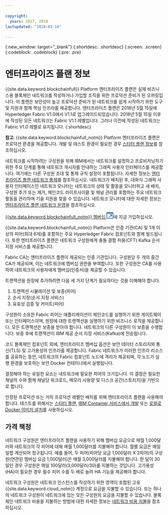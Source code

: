 ```yaml
---

copyright:
  years: 2017, 2018
lastupdated: "2018-03-16"

---
```


{:new_window: target="_blank"}
{:shortdesc: .shortdesc}
{:screen: .screen}
{:codeblock: .codeblock}
{:pre: .pre}

# 엔터프라이즈 플랜 정보

{{site.data.keyword.blockchainfull}} Platform 엔터프라이즈 플랜은 실제 비즈니스용 블록체인 네트워크를 작성하거나 가입할 조직을 위한 프로덕션 준비가 된 오퍼링입니다. 이 플랜은 보안성이 높고 프로덕션 준비가 된 네트워크를 쉽게 시작하기 위한 도구 및 지원과 함께 핵심 인프라를 제공합니다. 엔터프라이즈 플랜은 2018년 5월 15일에 Hyperledger Fabric V1.0에서 V1.1로 업그레이드되었습니다. 2018년 5월 15일 이후에 작성된 모든 네트워크는 Fabric V1.1 레벨입니다. 그러나 이전에 작성된 네트워크는 Fabric V1.0 레벨로 유지됩니다.
{:shortdesc}

**참고**: {{site.data.keyword.blockchainfull_notm}} Platform 엔터프라이즈 플랜은 프로덕션 환경을 제공합니다. 개발 및 테스트 환경이 필요한 경우 [스타터 플랜 정보](starter_plan.html)를 참조하십시오.

네트워크를 시작하려는 구성원을 위해 IBM에서는 네트워크를 설정하고 프로비저닝하기 위한 주요 단계를 통해 네트워크 개시자를 안내하는 그래픽 사용자 인터페이스를 제공합니다. 여기에는 다른 구성원 초대 및 통제 규칙 설정이 포함됩니다. 자세한 정보는 [엔터프라이즈 플랜 네트워크 통제](get_start.html)를 참조하십시오. 네트워크가 배치된 후, 대화식 그래픽 사용자 인터페이스인 네트워크 모니터는 네트워크의 상태 및 활동을 모니터하고 새 배치, 구성원 추가 또는 제거, 체인코드 라이프사이클 및 채널 관리를 포함하는 주요 네트워크 활동을 관리하며 기술 지원을 찾을 수 있습니다. 네트워크 모니터에 대한 자세한 정보는 [엔터프라이즈 플랜 네트워크 운영](v10_dashboard.html)을 참조하십시오.

[{{site.data.keyword.blockchainfull_notm}} 멤버십 ![외부 링크 아이콘](images/external_link.svg "외부 링크 아이콘")](https://console.bluemix.net/catalog/services/blockchain?env_id=ibm:yp:us-south&taxonomyNavigation=apps)에 지금 가입하십시오.

{{site.data.keyword.blockchainfull_notm}} Platform은 인증 기관(CA) 및 1개 이상의 피어(최대 6개)를 포함하는 주요 Hyperledger Fabric 컴포넌트와 함께 빌드됩니다.  또한 엔터프라이즈 플랜은 네트워크 구성원에게 충돌 결함 허용(CFT) Kafka 순서 지정 서비스를 제공합니다.

Fabric CA는 엔터프라이즈 플랜이 제공되는 인증 기관입니다. 구성원당 두 개의 중간 CA가 제공되며, 이는 네트워크에 멤버십 권한을 부여합니다. 또한 구성원은 CA를 사용하여 네트워크의 사용자에게 멤버십(인증서)을 제공할 수 있습니다.

트랜잭션을 원장에 추가하려면 다음 세 가지 단계가 필요하다는 것을 이해해야 합니다.  
1. 트랜잭션 시뮬레이션 및 보증(피어)
2. 순서 지정(순서 지정 서비스)
3. 유효성 검증 및 커미트(피어)

구성원이 소유한 Fabric 피어는 애플리케이션이 체인코드를 실행하기 위한 게이트웨이 또는 인터페이스이며, 원장에 대한 트랜잭션을 실행하기 위한 비즈니스 로직을 제공합니다.  모든 트랜잭션은 보증을 받아야 합니다. 네트워크의 다른 구성원이 이 보증을 수행합니다. 보증 후에 트랜잭션이 IBM 제공 순서 지정 서비스(Kafka)에 전송됩니다.

코드 블록체인 컴포넌트 외에, 엔터프라이즈 멤버십 옵션은 보안 데이터 스토리지와 통신(TLS) 및 고가용성의 인프라를 제공합니다.  Fabric 네트워크가 이러한 인프라 리소스를 공유하는 동안, 네트워크의 Fabric 컴포넌트 노드에 격리가 제공되며, 각 노드가 실행 환경을 보호하는 보안 Docker 컨테이너에서 실행됩니다.

결정해야 하는 유일한 요소는 네트워크에 필요한 피어의 크기입니다. 이 결정은 필요한 채널의 수와 함께 채널당 워크로드, 메모리 사용량 및 디스크 공간(스토리지)을 기반으로 합니다.

안정된 프로덕션 또는 거의 프로덕션 레벨인 배치를 위해 엔터프라이즈 플랜을 사용해야 합니다. 테스트를 위해서는 [스타터 플랜](starter_plan.html), [IBM Container 서비스에서 개발](https://ibm-blockchain.github.io/) 또는 [로컬로 Docker 이미지 설치](http://hyperledger-fabric.readthedocs.io/en/latest/build_network.html)를 사용하십시오.

<!--- The Enterprise plan provides the ordering service and CA. The membership fee is $1,000, and a per peer fee of $1,000 that is associated with the network. If you want to have high availability (HA), you must purchase an additional peer to provide the HA capabilities. For example, one organization (associated membership fee of $1,000) of two peers ($1,000 X 2 peers) with HA ($1,000 X 2 HA peers) requires a monthly charge of $5,000.  --->

## 가격 책정  
네트워크 구성원은 엔터프라이즈 플랜을 사용하기 위해 멤버십 요금으로 매월 1,000달러와 네트워크의 각 피어에 대해 매월 1,000달러를 지불해야 합니다.  월별 요금은 매일 일할 계산되어 청구됩니다.  예를 들어, 두 피어(피어당 요금 1,000달러 X 2피어)의 구성원(연관된 멤버십 요금 1,000달러)은 매월 3,000달러를 지불해야 합니다.  한 달이 30일인 경우 구성원은 매일 100달러(3,000달러/30)를 지불하는 것입니다.  고가용성(HA)이 필요한 경우 필수 피어 수를 두 배로 늘려 HA 기능을 제공해야 합니다.

네트워크 구성원은 네트워크 인스턴스를 작성하기 위한 영역이 포함된 고유 {{site.data.keyword.cloud_notm}} 계정으로 요금을 지불할 수 있습니다.  또는 하나의 네트워크 구성원이 네트워크에 있는 모든 구성원의 요금을 지불할 수 있습니다.  블록체인 네트워크 비용을 지불하는 방법에 대한 자세한 정보는 [네트워크 비용 지불](howto/pay_for_the_network.html)을 참조하십시오.
